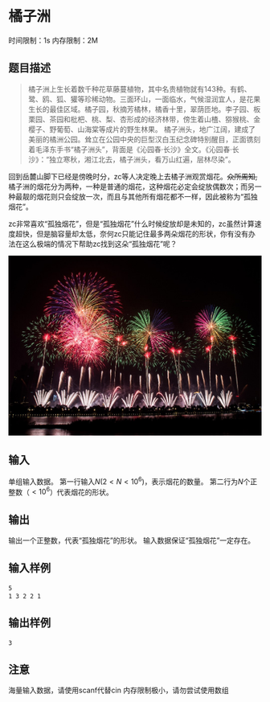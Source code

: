 # 橘子洲

时间限制：1s 内存限制：2M

## 题目描述

>橘子洲上生长着数千种花草藤蔓植物，其中名贵植物就有143种。有鹤、鹭、鸥、狐、獾等珍稀动物。三面环山，一面临水，气候湿润宜人，是花果生长的最佳区域。橘子园，秋摘芳橘林，橘香十里，翠荫匝地。李子园、板栗园、茶园和枇杷、桃、梨、杏形成的经济林带，傍生着山楂、猕猴桃、金樱子、野葡萄、山海棠等成片的野生林果。
>橘子洲头，地广江阔，建成了美丽的橘洲公园。耸立在公园中央的巨型汉白玉纪念碑特别醒目，正面镌刻着毛泽东手书“橘子洲头”，背面是《沁园春·长沙》全文。《沁园春·长沙》：“独立寒秋，湘江北去，橘子洲头，看万山红遍，层林尽染”。

回到岳麓山脚下已经是傍晚时分，zc等人决定晚上去橘子洲观赏烟花。~~众所周知,~~ 橘子洲的烟花分为两种，一种是普通的烟花，这种烟花必定会绽放偶数次；而另一种最靓的烟花则只会绽放一次，而且与其他所有烟花都不一样，因此被称为“孤独烟花”。

zc非常喜欢“孤独烟花”，但是“孤独烟花”什么时候绽放却是未知的，zc虽然计算速度超快，但是脑容量却太低，奈何zc只能记住最多两朵烟花的形状，你有没有办法在这么极端的情况下帮助zc找到这朵“孤独烟花”呢？

![](1.jpg)

## 输入

单组输入数据。
第一行输入$N$($2<N<10^6$)，表示烟花的数量。
第二行为$N$个正整数（$<10^6$）代表烟花的形状。

## 输出

输出一个正整数，代表“孤独烟花”的形状。
输入数据保证“孤独烟花”一定存在。

## 输入样例

```
5
1 3 2 2 1
```
## 输出样例

```
3
```

## 注意

海量输入数据，请使用scanf代替cin
内存限制极小，请勿尝试使用数组